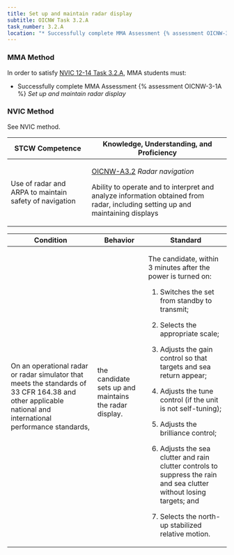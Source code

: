 ```yaml
---
title: Set up and maintain radar display
subtitle: OICNW Task 3.2.A 
task_number: 3.2.A
location: "* Successfully complete MMA Assessment {% assessment OICNW-3-1A %} *Set up and maintain radar display*" 
---
```



### MMA Method

In order to satisfy  [NVIC 12-14  Task  3.2.A]({{site.baseurl}}/assets/images/nvic-12-14.pdf), MMA students must:

* Successfully complete MMA Assessment {% assessment OICNW-3-1A %} *Set up and maintain radar display*


### NVIC Method

<a onclick="togglevisibility('nvic_methods')" >See NVIC method.</a>

<div id='nvic_methods' class='hide'>

<table>
<thead>
<tr>
<th class='forty'> STCW Competence </th>
<th class='sixty'> Knowledge, Understanding, and Proficiency </th>
</tr>
</thead>




<tbody>
<tr><td markdown='1'>

Use of radar and ARPA to maintain safety of navigation

</td><td markdown='1'>

[OICNW-A3.2](../../tables/21.html#OICNW-A3.2) *Radar navigation*

Ability to operate and to interpret and analyze information obtained from radar, including setting up and maintaining displays

</td></tr>


</tbody>
</table>


<table>
<thead>
<tr><th class='twenty'>  Condition </th><th class='twenty'> Behavior </th><th  class='sixty'>Standard </th></tr>
</thead>
<tbody >



<tr><td markdown='1'>

On an operational radar or radar simulator that meets the standards of 33 CFR 164.38 and other applicable national and international performance standards,

</td><td markdown='1'>

the candidate sets up and maintains the radar display.

<br>

<div class="tooltip">
<span class="tooltiptext">
</span>
</div>


</td><td markdown='1'>

The candidate, within 3 minutes after the power is turned on:

1. Switches the set from standby to transmit;

2. Selects the appropriate scale;

3. Adjusts the gain control so that targets and sea return appear;

4. Adjusts the tune control (if the unit is not self-tuning);

5. Adjusts the brilliance control;

6. Adjusts the sea clutter and rain clutter controls to suppress the rain and sea clutter without losing targets; and

7. Selects the north-up stabilized relative motion.

</td></tr>
</tbody>
</table>
</div>
